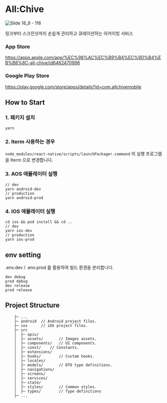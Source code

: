 # All:Chive

![Slide 16_9 - 116](https://github.com/Central-MakeUs/All-Chive-Mobile/assets/84809236/5e95eb42-115a-4e80-a07b-ca11ec5e1521)

링크부터 스크린샷까지 손쉽게 관리하고 큐레이션하는 아카이빙 서비스

### App Store

https://apps.apple.com/app/%EC%98%AC%EC%B9%B4%EC%9D%B4%EB%B8%8C-all-chive/id6462470996

### Google Play Store

https://play.google.com/store/apps/details?id=com.allchivemobile

## How to Start

### 1. 패키지 설치

```
yarn
```

### 2. Iterm 사용하는 경우

`node_modules/react-native/scripts/launchPackager.command` 의 실행 프로그램을 Iterm 으로 변경합니다.

### 3. AOS 애뮬레이터 실행

```
// dev
yarn android-dev
// production
yarn android-prod
```

### 4. IOS 애뮬레이터 실행

```
cd ios && pod install && cd ..
// dev
yarn ios-dev
// production
yarn ios-prod
```

## env setting

.env.dev / .env.prod 를 활용하여 빌드 환경을 분리합니다.

```
dev debug
prod debug
dev release
prod release
```

## Project Structure

```
	├─ ...
	├─ android	// Android project files.
	├─ ios		// iOS project files.
	├─ src
	│  ├─ apis/
	│  ├─ assets/		// Images assets.
	│  ├─ components/	// UI components.
	│  ├─ const/	// Constants.
	│  ├─ extensions/
	│  ├─ hooks/		// Custom hooks.
	│  ├─ locales/
	│  ├─ models/		// DTO type definitions.
	│  ├─ navigations/
	│  ├─ screens/
	│  ├─ services/
 	│  ├─ state/
	│  ├─ styles/		// Common styles.
	│  ├─ types/		// Type definitions
	├─ ...
```
